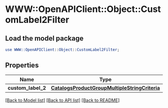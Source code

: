 # WWW::OpenAPIClient::Object::CustomLabel2Filter

## Load the model package
```perl
use WWW::OpenAPIClient::Object::CustomLabel2Filter;
```

## Properties
Name | Type | Description | Notes
------------ | ------------- | ------------- | -------------
**custom_label_2** | [**CatalogsProductGroupMultipleStringCriteria**](.md) |  | 

[[Back to Model list]](../README.md#documentation-for-models) [[Back to API list]](../README.md#documentation-for-api-endpoints) [[Back to README]](../README.md)


